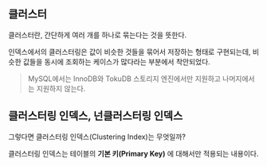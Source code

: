 ## 클러스터

클러스터란, 간단하게 여러 개를 하나로 묶는다는 것을 뜻한다.

인덱스에서의 클러스터링은 값이 비슷한 것들을 묶어서 저장하는 형태로 구현되는데, 비슷한 값들을 동시에 조회하는 케이스가 많다라는 부분에서 착안되었다.

> MySQL에서는 InnoDB와 TokuDB 스토리지 엔진에서만 지원하고 나머지에서는 지원하지 않는다.

## 클러스터링 인덱스, 넌클러스터링 인덱스

그렇다면 클러스터링 인덱스(Clustering Index)는 무엇일까?

클러스터링 인덱스는 테이블의 **기본 키(Primary Key)** 에 대해서만 적용되는 내용이다.
